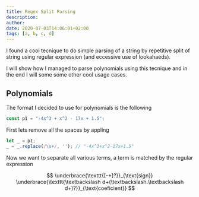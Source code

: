 ```yaml
---
title: Regex Split Parsing
description: 
author: 
date: 2020-07-03T14:06:01+02:00
tags: [a, b, c, d]
---
```


I found a cool tecnique to do simple parsing of a string by repetitive split of string using regular expression (and eccessive use of lookahaeds). 

I will show how I managed to parse polynomials using this tecnique and in the end I will some some other cool usage cases.

## Polynomials

The format I decided to use for polynomials is the following

```js
const p1 = "-4x^3 + x^2 - 17x + 1.5";
```

First lets remove all the spaces by appling 

```js
let _ = p1;
_ = _.replace(/\s+/, ''); // "-4x^3+x^2-17x+1.5"
```

Now we want to separate all various terms, a term is matched by the regular expression

$$
\underbrace{\texttt{[-+]?}}_{\text{sign}}
\underbrace{\texttt{\textbackslash d+(\textbackslash.\textbackslash d+)?}}_{\text{coeficient}}
$$